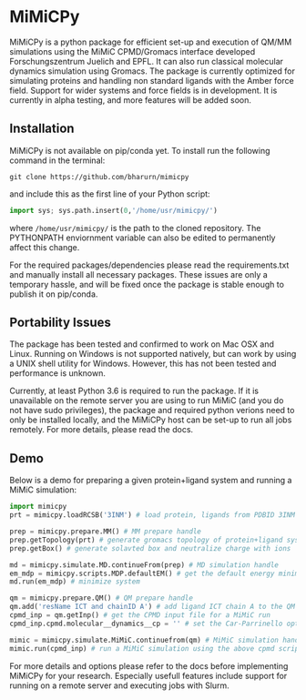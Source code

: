 # MiMiCPy
MiMiCPy is a python package for efficient set-up and execution of QM/MM simulations using the MiMiC CPMD/Gromacs interface developed Forschungszentrum Juelich and EPFL. It can also run classical molecular dynamics simulation using Gromacs. The package is currently optimized for simulating proteins and handling non standard ligands with the Amber force field. Support for wider systems and force fields is in development. It is currently in alpha testing, and more features will be added soon.

## Installation
MiMiCPy is not available on pip/conda yet. To install run the following command in the terminal:
```
git clone https://github.com/bharurn/mimicpy
```
and include this as the first line of your Python script:
```python
import sys; sys.path.insert(0,'/home/usr/mimicpy/')
```
where `/home/usr/mimicpy/` is the path to the cloned repository. The PYTHONPATH enviornment variable can also be edited to permanently affect this change.

For the required packages/dependencies please read the requirements.txt and manually install all necessary packages.
These issues are only a temporary hassle, and will be fixed once the package is stable enough to publish it on pip/conda.

## Portability Issues
The package has been tested and confirmed to work on Mac OSX and Linux. Running on Windows is not supported natively, but can work by using a UNIX shell utility for Windows. However, this has not been tested and performance is unknown.

Currently, at least Python 3.6 is required to run the package. If it is unavailable on the remote server you are using to run MiMiC (and you do not have sudo privileges), the package and required python verions need to only be installed locally, and the MiMiCPy host can be set-up to run all jobs remotely. For more details, please read the docs.

## Demo
Below is a demo for preparing a given protein+ligand system and running a MiMiC simulation:
```python
import mimicpy
prt = mimicpy.loadRCSB('3INM') # load protein, ligands from PDBID 3INM and generate ligand topologies

prep = mimicpy.prepare.MM() # MM prepare handle
prep.getTopology(prt) # generate gromacs topology of protein+ligand system
prep.getBox() # generate solavted box and neutralize charge with ions

md = mimicpy.simulate.MD.continueFrom(prep) # MD simulation handle
em_mdp = mimicpy.scripts.MDP.defaultEM() # get the default energy minimization MDP Gromacs file
md.run(em_mdp) # minimize system

qm = mimicpy.prepare.QM() # QM prepare handle
qm.add('resName ICT and chainID A') # add ligand ICT chain A to the QM region
cpmd_inp = qm.getInp() # get the CPMD input file for a MiMiC run
cpmd_inp.cpmd.molecular__dynamics__cp = '' # set the Car-Parrinello option ON in the input script

mimic = mimicpy.simulate.MiMiC.continuefrom(qm) # MiMiC simulation handle
mimic.run(cpmd_inp) # run a MiMiC simulation using the above cpmd script
```
For more details and options please refer to the docs before implementing MiMiCPy for your research. Especially usefull features include support for running on a remote server and executing jobs with Slurm.
